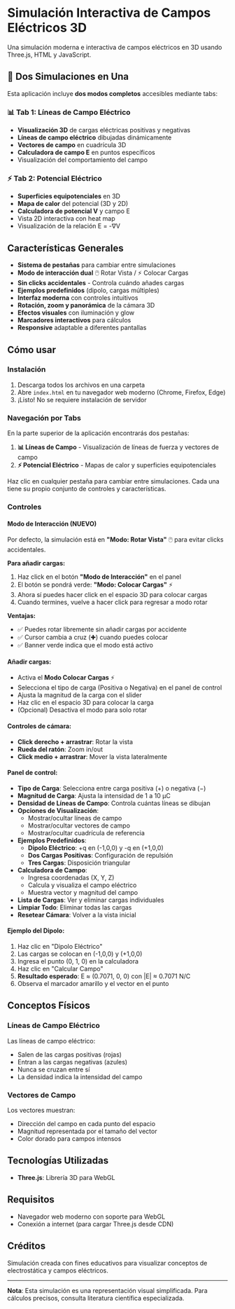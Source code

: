# Simulación Interactiva de Campos Eléctricos 3D

Una simulación moderna e interactiva de campos eléctricos en 3D usando Three.js, HTML y JavaScript.

## 🎯 Dos Simulaciones en Una

Esta aplicación incluye **dos modos completos** accesibles mediante tabs:

### 📊 Tab 1: Líneas de Campo Eléctrico
- **Visualización 3D** de cargas eléctricas positivas y negativas
- **Líneas de campo eléctrico** dibujadas dinámicamente
- **Vectores de campo** en cuadrícula 3D
- **Calculadora de campo E** en puntos específicos
- Visualización del comportamiento del campo

### ⚡ Tab 2: Potencial Eléctrico
- **Superficies equipotenciales** en 3D
- **Mapa de calor** del potencial (3D y 2D)
- **Calculadora de potencial V** y campo E
- Vista 2D interactiva con heat map
- Visualización de la relación E = -∇V

## Características Generales

- **Sistema de pestañas** para cambiar entre simulaciones
- **Modo de interacción dual** 🖱️ Rotar Vista / ⚡ Colocar Cargas
- **Sin clicks accidentales** - Controla cuándo añades cargas
- **Ejemplos predefinidos** (dipolo, cargas múltiples)
- **Interfaz moderna** con controles intuitivos
- **Rotación, zoom y panorámica** de la cámara 3D
- **Efectos visuales** con iluminación y glow
- **Marcadores interactivos** para cálculos
- **Responsive** adaptable a diferentes pantallas

## Cómo usar

### Instalación

1. Descarga todos los archivos en una carpeta
2. Abre `index.html` en tu navegador web moderno (Chrome, Firefox, Edge)
3. ¡Listo! No se requiere instalación de servidor

### Navegación por Tabs

En la parte superior de la aplicación encontrarás dos pestañas:

1. **📊 Líneas de Campo** - Visualización de líneas de fuerza y vectores de campo
2. **⚡ Potencial Eléctrico** - Mapas de calor y superficies equipotenciales

Haz clic en cualquier pestaña para cambiar entre simulaciones. Cada una tiene su propio conjunto de controles y características.

### Controles

#### Modo de Interacción (NUEVO)
Por defecto, la simulación está en **"Modo: Rotar Vista"** 🖱️ para evitar clicks accidentales.

**Para añadir cargas:**
1. Haz click en el botón **"Modo de Interacción"** en el panel
2. El botón se pondrá verde: **"Modo: Colocar Cargas"** ⚡
3. Ahora sí puedes hacer click en el espacio 3D para colocar cargas
4. Cuando termines, vuelve a hacer click para regresar a modo rotar

**Ventajas:**
- ✅ Puedes rotar libremente sin añadir cargas por accidente
- ✅ Cursor cambia a cruz (✚) cuando puedes colocar
- ✅ Banner verde indica que el modo está activo

#### Añadir cargas:
- Activa el **Modo Colocar Cargas** ⚡
- Selecciona el tipo de carga (Positiva o Negativa) en el panel de control
- Ajusta la magnitud de la carga con el slider
- Haz clic en el espacio 3D para colocar la carga
- (Opcional) Desactiva el modo para solo rotar

#### Controles de cámara:
- **Click derecho + arrastrar**: Rotar la vista
- **Rueda del ratón**: Zoom in/out
- **Click medio + arrastrar**: Mover la vista lateralmente

#### Panel de control:
- **Tipo de Carga**: Selecciona entre carga positiva (+) o negativa (−)
- **Magnitud de Carga**: Ajusta la intensidad de 1 a 10 µC
- **Densidad de Líneas de Campo**: Controla cuántas líneas se dibujan
- **Opciones de Visualización**:
  - Mostrar/ocultar líneas de campo
  - Mostrar/ocultar vectores de campo
  - Mostrar/ocultar cuadrícula de referencia
- **Ejemplos Predefinidos**:
  - **Dipolo Eléctrico**: +q en (-1,0,0) y -q en (+1,0,0)
  - **Dos Cargas Positivas**: Configuración de repulsión
  - **Tres Cargas**: Disposición triangular
- **Calculadora de Campo**:
  - Ingresa coordenadas (X, Y, Z)
  - Calcula y visualiza el campo eléctrico
  - Muestra vector y magnitud del campo
- **Lista de Cargas**: Ver y eliminar cargas individuales
- **Limpiar Todo**: Eliminar todas las cargas
- **Resetear Cámara**: Volver a la vista inicial

#### Ejemplo del Dipolo:
1. Haz clic en "Dipolo Eléctrico"
2. Las cargas se colocan en (-1,0,0) y (+1,0,0)
3. Ingresa el punto (0, 1, 0) en la calculadora
4. Haz clic en "Calcular Campo"
5. **Resultado esperado**: E ≈ (0.7071, 0, 0) con |E| ≈ 0.7071 N/C
6. Observa el marcador amarillo y el vector en el punto

## Conceptos Físicos

### Líneas de Campo Eléctrico
Las líneas de campo eléctrico:
- Salen de las cargas positivas (rojas)
- Entran a las cargas negativas (azules)
- Nunca se cruzan entre sí
- La densidad indica la intensidad del campo

### Vectores de Campo
Los vectores muestran:
- Dirección del campo en cada punto del espacio
- Magnitud representada por el tamaño del vector
- Color dorado para campos intensos

## Tecnologías Utilizadas

- **Three.js**: Librería 3D para WebGL



## Requisitos

- Navegador web moderno con soporte para WebGL
- Conexión a internet (para cargar Three.js desde CDN)

## Créditos

Simulación creada con fines educativos para visualizar conceptos de electrostática y campos eléctricos.

---

**Nota**: Esta simulación es una representación visual simplificada. Para cálculos precisos, consulta literatura científica especializada.
